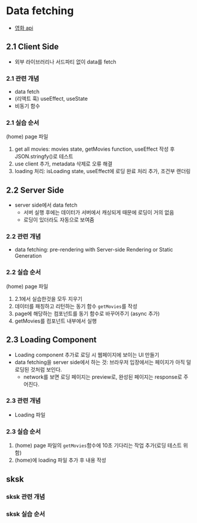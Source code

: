 # Data fetching

- [영화 api](https://nomad-movies.nomadcoders.workers.dev/)

## 2.1 Client Side

- 외부 라이브러리나 서드파티 없이 data를 fetch

### 2.1 관련 개념

- data fetch
- (리액트 훅) useEffect, useState
- 비동기 함수

### 2.1 실습 순서

(home) page 파일

1. get all movies: movies state, getMovies function, useEffect 작성 후 JSON.stringfy()로 테스트
2. use client 추가, metadata 삭제로 오류 해결
3. loading 처리: isLoading state, useEffect에 로딩 완료 처리 추가, 조건부 랜더링

## 2.2 Server Side

- server side에서 data fetch
  - 서버 실행 후에는 데이터가 서버에서 캐싱되게 때문에 로딩이 거의 없음
  - 로딩이 있더라도 자동으로 보여줌

### 2.2 관련 개념

- data fetching: pre-rendering with Server-side Rendering or Static Generation

### 2.2 실습 순서

(home) page 파일

1. 2.1에서 실습한것을 모두 지우기
2. 데이터를 패칭하고 리턴하는 동기 함수 `getMovies`를 작성
3. page에 해당하는 컴포넌트를 동기 함수로 바꾸어주기 (async 추가)
4. getMovies를 컴포넌트 내부에서 실행

## 2.3 Loading Component

- Loading component 추가로 로딩 시 웹페이지에 보이는 UI 만들기
- data fetching을 server side에서 하는 것: 브라우저 입장에서는 페이지가 아직 덜 로딩된 것처럼 보인다.
  - network를 보면 로딩 페이지는 preview로, 완성된 페이지는 response로 주어진다.

### 2.3 관련 개념

- Loading 파일

### 2.3 실습 순서

1. (home) page 파일의 `getMovies`함수에 10초 기다리는 작업 추가(로딩 테스트 위함)
2. (home)에 loading 파일 추가 후 내용 작성

## sksk

### sksk 관련 개념

### sksk 실습 순서
